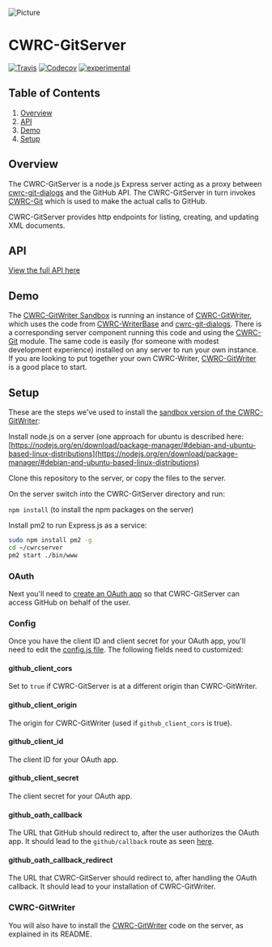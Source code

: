 ![Picture](http://cwrc.ca/logos/CWRC_logos_2016_versions/CWRCLogo-Horz-FullColour.png)

# CWRC-GitServer

[![Travis](https://img.shields.io/travis/cwrc/CWRC-GitServer.svg)](https://travis-ci.org/cwrc/CWRC-GitServer)
[![Codecov](https://img.shields.io/codecov/c/github/cwrc/CWRC-GitServer.svg)](https://codecov.io/gh/cwrc/CWRC-GitServer)
[![experimental](http://badges.github.io/stability-badges/dist/experimental.svg)](http://github.com/badges/stability-badges)

## Table of Contents

1. [Overview](#overview)
2. [API](#api)
3. [Demo](#demo)
4. [Setup](#setup)

## Overview

The CWRC-GitServer is a node.js Express server acting as a proxy between [cwrc-git-dialogs](https://github.com/cwrc/cwrc-git-dialogs) and the GitHub API. The CWRC-GitServer in turn invokes [CWRC-Git](https://github.com/cwrc/CWRC-Git) which is used to make the actual calls to GitHub.

CWRC-GitServer provides http endpoints for listing, creating, and updating XML documents.

## API

[View the full API here](https://github.com/cwrc/CWRC-GitServer/blob/master/API.md)

## Demo

The [CWRC-GitWriter Sandbox](https://cwrc-writer.cwrc.ca) is running an instance of [CWRC-GitWriter](https://github.com/cwrc/CWRC-GitWriter), which uses the code from [CWRC-WriterBase](https://github.com/cwrc/CWRC-WriterBase) and [cwrc-git-dialogs](https://github.com/cwrc/cwrc-git-dialogs). There is a corresponding server component running this code and using the [CWRC-Git](https://github.com/cwrc/CWRC-Git) module. The same code is easily (for someone with modest development experience) installed on any server to run your own instance.  If you are looking to put together your own CWRC-Writer, [CWRC-GitWriter](https://github.com/cwrc/CWRC-GitWriter) is a good place to start.

## Setup

These are the steps we've used to install the [sandbox version of the CWRC-GitWriter](https://cwrc-writer.cwrc.ca):

Install node.js on a server (one approach for ubuntu is described here: [https://nodejs.org/en/download/package-manager/#debian-and-ubuntu-based-linux-distributions](https://nodejs.org/en/download/package-manager/#debian-and-ubuntu-based-linux-distributions)

Clone this repository to the server, or copy the files to the server.

On the server switch into the CWRC-GitServer directory and run:

`npm install` (to install the npm packages on the server)

Install pm2 to run Express.js as a service:

```bash
sudo npm install pm2 -g
cd ~/cwrcserver
pm2 start ./bin/www
```

### OAuth

Next you'll need to [create an OAuth app](https://developer.github.com/apps/building-oauth-apps/creating-an-oauth-app/) so that CWRC-GitServer can access GitHub on behalf of the user.

### Config

Once you have the client ID and client secret for your OAuth app, you'll need to edit the [config.js file](https://github.com/cwrc/CWRC-GitServer/blob/master/config.js). The following fields need to customized:

#### github_client_cors

Set to `true` if CWRC-GitServer is at a different origin than CWRC-GitWriter.

#### github_client_origin

The origin for CWRC-GitWriter (used if `github_client_cors` is true).

#### github_client_id

The client ID for your OAuth app.

#### github_client_secret

The client secret for your OAuth app.

#### github_oath_callback

The URL that GitHub should redirect to, after the user authorizes the OAuth app. It should lead to the `github/callback` route as seen [here](https://github.com/cwrc/CWRC-GitServer/blob/master/routes/github.js#L150).

#### github_oath_callback_redirect

The URL that CWRC-GitServer should redirect to, after handling the OAuth callback. It should lead to your installation of CWRC-GitWriter.

<!---
and to start automatically (from https://www.digitalocean.com/community/tutorials/how-to-set-up-a-node-js-application-for-production-on-ubuntu-14-04):

`pm2 startup ubuntu`

- which should tell you to run some like this:  `sudo su -c "env PATH=$PATH:/usr/bin pm2 startup ubuntu -u ubuntu --hp /home/ubuntu"`
- run what it tells you to run

install nginx:

`sudo apt-get install nginx`

and change it's config:

`sudo vi /etc/nginx/sites-available/default`

to:

```
server {
    listen 80;

    server_name your_ip_goes_here;

    location / {
                root /home/ubuntu/cwrcwriter;
        }

    location /github {
        proxy_pass http://localhost:3000;
        proxy_http_version 1.1;
        proxy_set_header Upgrade $http_upgrade;
        proxy_set_header Connection 'upgrade';
        proxy_set_header Host $host;
        proxy_cache_bypass $http_upgrade;
    }
}
```

restart nginx:

`sudo service nginx restart`
-->

### CWRC-GitWriter

You will also have to install the [CWRC-GitWriter](https://github.com/cwrc/CWRC-GitWriter) code on the server, as explained in its README.
